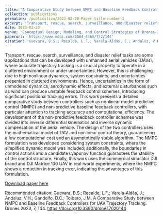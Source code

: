 ```yaml
---
title: "A Comparative Study between NMPC and Baseline Feedback Controllers for UAV Trajectory Tracking"
collection: publications
permalink: /publication/2023-02-20-Paper-title-number-2
excerpt: 'Transport, rescue, search, surveillance, and disaster relief tasks are some applications that can be developed with unmanned aerial vehicles (UAVs), where accurate trajectory tracking is a crucial property to operate in a cluttered environment or under uncertainties. However, this is challenging due to high nonlinear dynamics, system constraints, and uncertainties presented in cluttered environments. Hence, uncertainties in the form of unmodeled dynamics, aerodynamic effects, and external disturbances such as wind can produce unstable feedback control schemes, introducing significant positional tracking errors. This work presents a detailed comparative study between controllers such as nonlinear model predictive control (NMPC) and non-predictive baseline feedback controllers, with particular attention to tracking accuracy and computational efficiency. The development of the non-predictive feedback controller schemes was divided into inverse differential kinematics and inverse dynamic compensation of the aerial vehicle. The design of the two controllers uses the mathematical model of UAV and nonlinear control theory, guaranteeing a low computational cost and an asymptotically stable algorithm. The NMPC formulation was developed considering system constraints, where the simplified dynamic model was included; additionally, the boundaries in control actions and a candidate Lyapunov function guarantees the stability of the control structure. Finally, this work uses the commercial simulator DJI brand and DJI Matrice 100 UAV in real-world experiments, where the NMPC shows a reduction in tracking error, indicating the advantages of this formulation.'
date: 2023-02-20
venue: 'Conceptual Design, Modeling, and Control Strategies of Drones-II'
paperurl: 'https://www.mdpi.com/2504-446X/7/2/144'
citation: 'Guevara, B.S.; Recalde, L.F.; Varela-Aldás, J.; Andaluz, V.H.; Gandolfo, D.C.; Toibero, J.M. A Comparative Study between NMPC and Baseline Feedback Controllers for UAV Trajectory Tracking. Drones 2023, 7, 144. https://doi.org/10.3390/drones7020144'
---
```

Transport, rescue, search, surveillance, and disaster relief tasks are some applications that can be developed with unmanned aerial vehicles (UAVs), where accurate trajectory tracking is a crucial property to operate in a cluttered environment or under uncertainties. However, this is challenging due to high nonlinear dynamics, system constraints, and uncertainties presented in cluttered environments. Hence, uncertainties in the form of unmodeled dynamics, aerodynamic effects, and external disturbances such as wind can produce unstable feedback control schemes, introducing significant positional tracking errors. This work presents a detailed comparative study between controllers such as nonlinear model predictive control (NMPC) and non-predictive baseline feedback controllers, with particular attention to tracking accuracy and computational efficiency. The development of the non-predictive feedback controller schemes was divided into inverse differential kinematics and inverse dynamic compensation of the aerial vehicle. The design of the two controllers uses the mathematical model of UAV and nonlinear control theory, guaranteeing a low computational cost and an asymptotically stable algorithm. The NMPC formulation was developed considering system constraints, where the simplified dynamic model was included; additionally, the boundaries in control actions and a candidate Lyapunov function guarantees the stability of the control structure. Finally, this work uses the commercial simulator DJI brand and DJI Matrice 100 UAV in real-world experiments, where the NMPC shows a reduction in tracking error, indicating the advantages of this formulation.

[Download paper here](https://www.mdpi.com/2504-446X/7/2/144)

Recommended citation: Guevara, B.S.; Recalde, L.F.; Varela-Aldás, J.; Andaluz, V.H.; Gandolfo, D.C.; Toibero, J.M. A Comparative Study between NMPC and Baseline Feedback Controllers for UAV Trajectory Tracking. Drones 2023, 7, 144. https://doi.org/10.3390/drones7020144